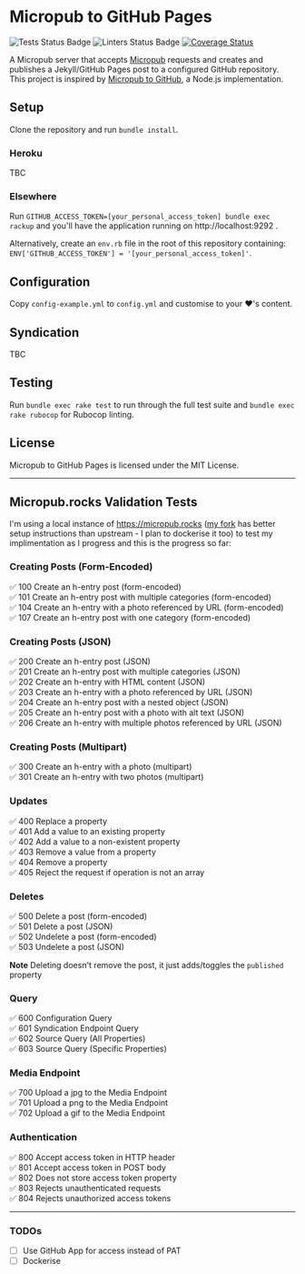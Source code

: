 # Micropub to GitHub Pages

![Tests Status Badge](https://github.com/lildude/micropub-github-pages/workflows/Tests/badge.svg) ![Linters Status Badge](https://github.com/lildude/micropub-github-pages/workflows/Linters/badge.svg) [![Coverage Status](https://coveralls.io/repos/github/lildude/micropub-github-pages/badge.svg)](https://coveralls.io/github/lildude/micropub-github-pages)

A Micropub server that accepts [Micropub](http://micropub.net/) requests and creates and publishes a Jekyll/GitHub Pages post to a configured GitHub repository.  This project is inspired by [Micropub to GitHub](https://github.com/voxpelli/webpage-micropub-to-github), a Node.js implementation.

## Setup

Clone the repository and run `bundle install`.

### Heroku

TBC

<!--
Clicky this button :point_right: [![Deploy](https://www.herokucdn.com/deploy/button.svg)](https://heroku.com/deploy?template=https://github.com/lildude/micropub-github-pages) :soon:. It doesn't work just yet.
-->

### Elsewhere

Run `GITHUB_ACCESS_TOKEN=[your_personal_access_token] bundle exec rackup` and you'll have the application running on http://localhost:9292 .

Alternatively, create an `env.rb` file in the root of this repository containing: `ENV['GITHUB_ACCESS_TOKEN'] = '[your_personal_access_token]'`.

## Configuration

Copy `config-example.yml` to `config.yml` and customise to your :heart:'s content.

## Syndication

TBC

## Testing

Run `bundle exec rake test` to run through the full test suite and `bundle exec rake rubocop` for Rubocop linting.

## License

Micropub to GitHub Pages is licensed under the MIT License.

---

## Micropub.rocks Validation Tests

I'm using a local instance of <https://micropub.rocks> ([my fork](https://github.com/lildude/micropub.rocks) has better setup instructions than upstream - I plan to dockerise it too) to test my implimentation as I progress and this is the progress so far:

### Creating Posts (Form-Encoded)

✅ 100 Create an h-entry post (form-encoded)  
✅ 101 Create an h-entry post with multiple categories (form-encoded)  
✅ 104 Create an h-entry with a photo referenced by URL (form-encoded)  
✅ 107 Create an h-entry post with one category (form-encoded)  

### Creating Posts (JSON)

✅ 200 Create an h-entry post (JSON)  
✅ 201 Create an h-entry post with multiple categories (JSON)  
✅ 202 Create an h-entry with HTML content (JSON)  
✅ 203 Create an h-entry with a photo referenced by URL (JSON)  
✅ 204 Create an h-entry post with a nested object (JSON)  
✅ 205 Create an h-entry post with a photo with alt text (JSON)  
✅ 206 Create an h-entry with multiple photos referenced by URL (JSON)  

### Creating Posts (Multipart)

✅ 300 Create an h-entry with a photo (multipart)  
✅ 301 Create an h-entry with two photos (multipart)  

### Updates

✅ 400 Replace a property  
✅ 401 Add a value to an existing property  
✅ 402 Add a value to a non-existent property  
✅ 403 Remove a value from a property  
✅ 404 Remove a property  
✅ 405 Reject the request if operation is not an array  

### Deletes

✅ 500 Delete a post (form-encoded)  
✅ 501 Delete a post (JSON)  
✅ 502 Undelete a post (form-encoded)  
✅ 503 Undelete a post (JSON)  

**Note** Deleting doesn't remove the post, it just adds/toggles the `published` property

### Query

✅ 600 Configuration Query  
✅ 601 Syndication Endpoint Query  
✅ 602 Source Query (All Properties)  
✅ 603 Source Query (Specific Properties)

### Media Endpoint

✅ 700 Upload a jpg to the Media Endpoint  
✅ 701 Upload a png to the Media Endpoint  
✅ 702 Upload a gif to the Media Endpoint  

### Authentication

✅ 800 Accept access token in HTTP header  
✅ 801 Accept access token in POST body  
✅ 802 Does not store access token property  
✅ 803 Rejects unauthenticated requests  
✅ 804 Rejects unauthorized access tokens

---

### TODOs

- [ ] Use GitHub App for access instead of PAT
- [ ] Dockerise
